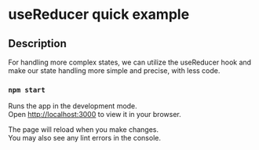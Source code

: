 # useReducer quick example

## Description

For handling more complex states, we can utilize the useReducer hook and make
our state handling more simple and precise, with less code.

### `npm start`

Runs the app in the development mode.\
Open [http://localhost:3000](http://localhost:3000) to view it in your browser.

The page will reload when you make changes.\
You may also see any lint errors in the console.
